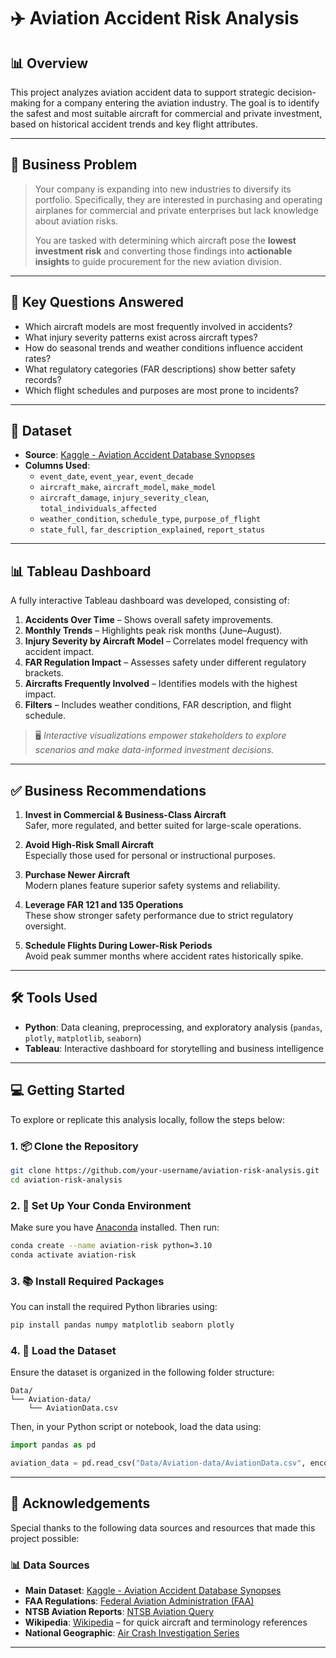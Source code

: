 # ✈️ Aviation Accident Risk Analysis

## 📊 Overview

This project analyzes aviation accident data to support strategic decision-making for a company entering the aviation industry. The goal is to identify the safest and most suitable aircraft for commercial and private investment, based on historical accident trends and key flight attributes.

---

## 🧠 Business Problem

> Your company is expanding into new industries to diversify its portfolio. Specifically, they are interested in purchasing and operating airplanes for commercial and private enterprises but lack knowledge about aviation risks.  
>
> You are tasked with determining which aircraft pose the **lowest investment risk** and converting those findings into **actionable insights** to guide procurement for the new aviation division.

---

## 📌 Key Questions Answered

- Which aircraft models are most frequently involved in accidents?
- What injury severity patterns exist across aircraft types?
- How do seasonal trends and weather conditions influence accident rates?
- What regulatory categories (FAR descriptions) show better safety records?
- Which flight schedules and purposes are most prone to incidents?

---

## 📁 Dataset

- **Source**: [Kaggle - Aviation Accident Database Synopses](https://www.kaggle.com/datasets/khsamaha/aviation-accident-database-synopses)
- **Columns Used**:
  - `event_date`, `event_year`, `event_decade`
  - `aircraft_make`, `aircraft_model`, `make_model`
  - `aircraft_damage`, `injury_severity_clean`, `total_individuals_affected`
  - `weather_condition`, `schedule_type`, `purpose_of_flight`
  - `state_full`, `far_description_explained`, `report_status`

---

## 📊 Tableau Dashboard

A fully interactive Tableau dashboard was developed, consisting of:

1. **Accidents Over Time** – Shows overall safety improvements.
2. **Monthly Trends** – Highlights peak risk months (June–August).
3. **Injury Severity by Aircraft Model** – Correlates model frequency with accident impact.
4. **FAR Regulation Impact** – Assesses safety under different regulatory brackets.
5. **Aircrafts Frequently Involved** – Identifies models with the highest impact.
6. **Filters** – Includes weather conditions, FAR description, and flight schedule.

> 🖥️ *Interactive visualizations empower stakeholders to explore scenarios and make data-informed investment decisions.*

---

## ✅ Business Recommendations

1. **Invest in Commercial & Business-Class Aircraft**  
   Safer, more regulated, and better suited for large-scale operations.

2. **Avoid High-Risk Small Aircraft**  
   Especially those used for personal or instructional purposes.

3. **Purchase Newer Aircraft**  
   Modern planes feature superior safety systems and reliability.

4. **Leverage FAR 121 and 135 Operations**  
   These show stronger safety performance due to strict regulatory oversight.

5. **Schedule Flights During Lower-Risk Periods**  
   Avoid peak summer months where accident rates historically spike.

---

## 🛠️ Tools Used

- **Python**: Data cleaning, preprocessing, and exploratory analysis (`pandas`, `plotly`, `matplotlib`, `seaborn`)
- **Tableau**: Interactive dashboard for storytelling and business intelligence

---

## 💻 Getting Started

To explore or replicate this analysis locally, follow the steps below:

### 1. 📦 Clone the Repository

```bash
git clone https://github.com/your-username/aviation-risk-analysis.git
cd aviation-risk-analysis
```

### 2. 🐍 Set Up Your Conda Environment

Make sure you have [Anaconda](https://www.anaconda.com/) installed. Then run:

```bash
conda create --name aviation-risk python=3.10
conda activate aviation-risk
```

### 3. 📚 Install Required Packages

You can install the required Python libraries using:

```bash
pip install pandas numpy matplotlib seaborn plotly
```


### 4. 📁 Load the Dataset

Ensure the dataset is organized in the following folder structure:

```
Data/
└── Aviation-data/
    └── AviationData.csv
```

Then, in your Python script or notebook, load the data using:

```python
import pandas as pd

aviation_data = pd.read_csv("Data/Aviation-data/AviationData.csv", encoding="latin1")
```

---

## 🙌 Acknowledgements

Special thanks to the following data sources and resources that made this project possible:

### 📊 Data Sources

- **Main Dataset**: [Kaggle - Aviation Accident Database Synopses](https://www.kaggle.com/datasets/khsamaha/aviation-accident-database-synopses)
- **FAA Regulations**: [Federal Aviation Administration (FAA)](https://www.faa.gov/regulations_policies/faa_regulations)
- **NTSB Aviation Reports**: [NTSB Aviation Query](https://www.ntsb.gov/Pages/AviationQueryv2.aspx)
- **Wikipedia**: [Wikipedia](https://www.wikipedia.org/) – for quick aircraft and terminology references
- **National Geographic**: [Air Crash Investigation Series](https://www.natgeotv.com/za/shows/natgeo/air-crash-investigation)

---
